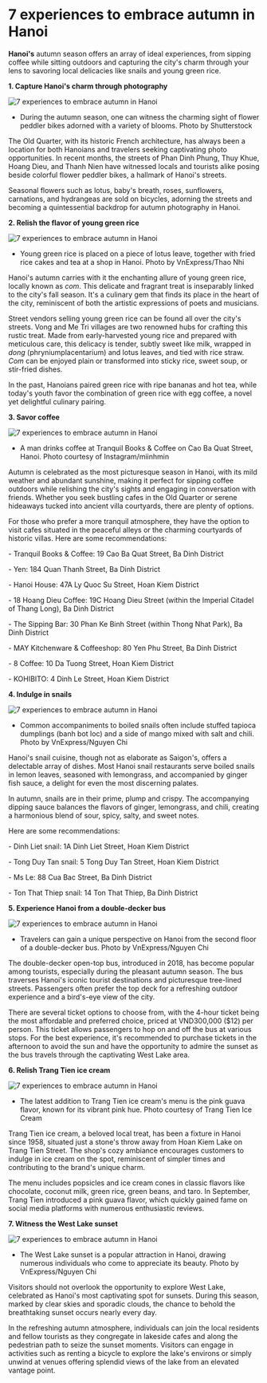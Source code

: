# 7 experiences to embrace autumn in Hanoi

**Hanoi's** autumn season offers an array of ideal experiences, from sipping coffee while sitting outdoors and capturing the city's charm through your lens to savoring local delicacies like snails and young green rice.

**1\. Capture Hanoi's charm through photography**

![7 experiences to embrace autumn in Hanoi](/images/7-experiences-to-embrace-autumn-in-hanoi01.png)
* During the autumn season, one can witness the charming sight of flower peddler bikes adorned with a variety of blooms. Photo by Shutterstock

The Old Quarter, with its historic French architecture, has always been a location for both Hanoians and travelers seeking captivating photo opportunities. In recent months, the streets of Phan Dinh Phung, Thuy Khue, Hoang Dieu, and Thanh Nien have witnessed locals and tourists alike posing beside colorful flower peddler bikes, a hallmark of Hanoi's streets.

Seasonal flowers such as lotus, baby's breath, roses, sunflowers, carnations, and hydrangeas are sold on bicycles, adorning the streets and becoming a quintessential backdrop for autumn photography in Hanoi.

**2\. Relish the flavor of young green rice**

![7 experiences to embrace autumn in Hanoi](/images/7-experiences-to-embrace-autumn-in-hanoi02.png)
* Young green rice is placed on a piece of lotus leave, together with fried rice cakes and tea at a shop in Hanoi. Photo by VnExpress/Thao Nhi

Hanoi's autumn carries with it the enchanting allure of young green rice, locally known as _com_. This delicate and fragrant treat is inseparably linked to the city's fall season. It's a culinary gem that finds its place in the heart of the city, reminiscent of both the artistic expressions of poets and musicians.

Street vendors selling young green rice can be found all over the city's streets. Vong and Me Tri villages are two renowned hubs for crafting this rustic treat. Made from early-harvested young rice and prepared with meticulous care, this delicacy is tender, subtly sweet like milk, wrapped in _dong_ (phryniumplacentarium) and lotus leaves, and tied with rice straw. _Com_ can be enjoyed plain or transformed into sticky rice, sweet soup, or stir-fried dishes.

In the past, Hanoians paired green rice with ripe bananas and hot tea, while today's youth favor the combination of green rice with egg coffee, a novel yet delightful culinary pairing.

**3\. Savor coffee**

![7 experiences to embrace autumn in Hanoi](/images/7-experiences-to-embrace-autumn-in-hanoi03.png)
* A man drinks coffee at Tranquil Books & Coffee on Cao Ba Quat Street, Hanoi. Photo courtesy of Instagram/miinhmin

Autumn is celebrated as the most picturesque season in Hanoi, with its mild weather and abundant sunshine, making it perfect for sipping coffee outdoors while relishing the city's sights and engaging in conversation with friends. Whether you seek bustling cafes in the Old Quarter or serene hideaways tucked into ancient villa courtyards, there are plenty of options.

For those who prefer a more tranquil atmosphere, they have the option to visit cafes situated in the peaceful alleys or the charming courtyards of historic villas. Here are some recommendations:

\- Tranquil Books & Coffee: 19 Cao Ba Quat Street, Ba Dinh District

\- Yen: 184 Quan Thanh Street, Ba Dinh District

\- Hanoi House: 47A Ly Quoc Su Street, Hoan Kiem District

\- 18 Hoang Dieu Coffee: 19C Hoang Dieu Street (within the Imperial Citadel of Thang Long), Ba Dinh District

\- The Sipping Bar: 30 Phan Ke Binh Street (within Thong Nhat Park), Ba Dinh District

\- MAY Kitchenware & Coffeeshop: 80 Yen Phu Street, Ba Dinh District

\- 8 Coffee: 10 Da Tuong Street, Hoan Kiem District

\- KOHIBITO: 4 Dinh Le Street, Hoan Kiem District

**4\. Indulge in snails**

![7 experiences to embrace autumn in Hanoi](/images/7-experiences-to-embrace-autumn-in-hanoi04.png)
* Common accompaniments to boiled snails often include stuffed tapioca dumplings (banh bot loc) and a side of mango mixed with salt and chili. Photo by VnExpress/Nguyen Chi

Hanoi's snail cuisine, though not as elaborate as Saigon's, offers a delectable array of dishes. Most Hanoi snail restaurants serve boiled snails in lemon leaves, seasoned with lemongrass, and accompanied by ginger fish sauce, a delight for even the most discerning palates.

In autumn, snails are in their prime, plump and crispy. The accompanying dipping sauce balances the flavors of ginger, lemongrass, and chili, creating a harmonious blend of sour, spicy, salty, and sweet notes.

Here are some recommendations:

\- Dinh Liet snail: 1A Dinh Liet Street, Hoan Kiem District

\- Tong Duy Tan snail: 5 Tong Duy Tan Street, Hoan Kiem District

\- Ms Le: 88 Cua Bac Street, Ba Dinh District

\- Ton That Thiep snail: 14 Ton That Thiep, Ba Dinh District

**5\. Experience Hanoi from a double-decker bus**

![7 experiences to embrace autumn in Hanoi](/images/7-experiences-to-embrace-autumn-in-hanoi05.png)
* Travelers can gain a unique perspective on Hanoi from the second floor of a double-decker bus. Photo by VnExpress/Nguyen Chi

The double-decker open-top bus, introduced in 2018, has become popular among tourists, especially during the pleasant autumn season. The bus traverses Hanoi's iconic tourist destinations and picturesque tree-lined streets. Passengers often prefer the top deck for a refreshing outdoor experience and a bird's-eye view of the city.

There are several ticket options to choose from, with the 4-hour ticket being the most affordable and preferred choice, priced at VND300,000 ($12) per person. This ticket allows passengers to hop on and off the bus at various stops. For the best experience, it's recommended to purchase tickets in the afternoon to avoid the sun and have the opportunity to admire the sunset as the bus travels through the captivating West Lake area.

**6\. Relish Trang Tien ice cream**

![7 experiences to embrace autumn in Hanoi](/images/7-experiences-to-embrace-autumn-in-hanoi06.png)
* The latest addition to Trang Tien ice cream's menu is the pink guava flavor, known for its vibrant pink hue. Photo courtesy of Trang Tien Ice Cream

Trang Tien ice cream, a beloved local treat, has been a fixture in Hanoi since 1958, situated just a stone's throw away from Hoan Kiem Lake on Trang Tien Street. The shop's cozy ambiance encourages customers to indulge in ice cream on the spot, reminiscent of simpler times and contributing to the brand's unique charm.

The menu includes popsicles and ice cream cones in classic flavors like chocolate, coconut milk, green rice, green beans, and taro. In September, Trang Tien introduced a pink guava flavor, which quickly gained fame on social media platforms with numerous enthusiastic reviews.

**7\. Witness the West Lake sunset**

![7 experiences to embrace autumn in Hanoi](/images/7-experiences-to-embrace-autumn-in-hanoi07.png)
* The West Lake sunset is a popular attraction in Hanoi, drawing numerous individuals who come to appreciate its beauty. Photo by VnExpress/Nguyen Chi

Visitors should not overlook the opportunity to explore West Lake, celebrated as Hanoi's most captivating spot for sunsets. During this season, marked by clear skies and sporadic clouds, the chance to behold the breathtaking sunset occurs nearly every day.

In the refreshing autumn atmosphere, individuals can join the local residents and fellow tourists as they congregate in lakeside cafes and along the pedestrian path to seize the sunset moments. Visitors can engage in activities such as renting a bicycle to explore the lake's environs or simply unwind at venues offering splendid views of the lake from an elevated vantage point.